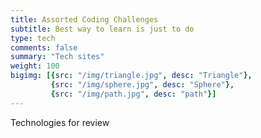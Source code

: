 ```yaml
---
title: Assorted Coding Challenges
subtitle: Best way to learn is just to do
type: tech
comments: false
summary: "Tech sites"
weight: 100
bigimg: [{src: "/img/triangle.jpg", desc: "Triangle"}, 
         {src: "/img/sphere.jpg", desc: "Sphere"}, 
         {src: "/img/path.jpg", desc: "path"}]
---
```

Technologies for review

